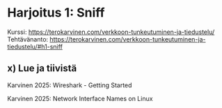 # Harjoitus 1: Sniff
Kurssi: https://terokarvinen.com/verkkoon-tunkeutuminen-ja-tiedustelu/
Tehtävänanto: https://terokarvinen.com/verkkoon-tunkeutuminen-ja-tiedustelu/#h1-sniff

## x) Lue ja tiivistä
Karvinen 2025: Wireshark - Getting Started

Karvinen 2025: Network Interface Names on Linux


